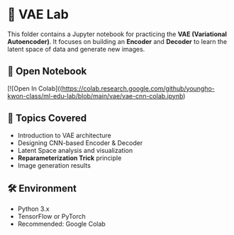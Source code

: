 # 🧠 VAE Lab

This folder contains a Jupyter notebook for practicing the **VAE (Variational Autoencoder)**. It focuses on building an **Encoder** and **Decoder** to learn the latent space of data and generate new images.

## 📓 Open Notebook

[![Open In Colab]((https://colab.research.google.com/github/youngho-kwon-class/ml-edu-lab/blob/main/vae/vae-cnn-colab.ipynb)

## 📌 Topics Covered

- Introduction to VAE architecture
- Designing CNN-based Encoder & Decoder
- Latent Space analysis and visualization
- **Reparameterization Trick** principle
- Image generation results

## 🛠️ Environment

- Python 3.x
- TensorFlow or PyTorch
- Recommended: Google Colab
